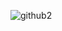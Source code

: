 ![github2](https://user-images.githubusercontent.com/70164638/111085221-25257d80-84f5-11eb-9cb3-e65e8d9f218b.gif)




